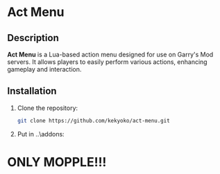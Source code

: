 # Act Menu

## Description

**Act Menu** is a Lua-based action menu designed for use on Garry's Mod servers. It allows players to easily perform various actions, enhancing gameplay and interaction.

## Installation

1. Clone the repository:
   ```bash
   git clone https://github.com/kekyoko/act-menu.git

1. Put in ..\addons:

# ONLY MOPPLE!!!
